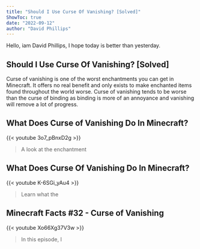 ```yaml
---
title: "Should I Use Curse Of Vanishing? [Solved]"
ShowToc: true 
date: "2022-09-12"
author: "David Phillips" 
---
```


Hello, iam David Phillips, I hope today is better than yesterday.
## Should I Use Curse Of Vanishing? [Solved]
Curse of vanishing is one of the worst enchantments you can get in Minecraft. It offers no real benefit and only exists to make enchanted items found throughout the world worse. Curse of vanishing tends to be worse than the curse of binding as binding is more of an annoyance and vanishing will remove a lot of progress.

## What Does Curse of Vanishing Do In Minecraft?
{{< youtube 3o7_pBnxD2g >}}
>A look at the enchantment 

## What Does Curse Of Vanishing Do In Minecraft?
{{< youtube K-6SGi_yAu4 >}}
>Learn what the 

## Minecraft Facts #32 - Curse of Vanishing
{{< youtube Xo66Xg37V3w >}}
>In this episode, I 


